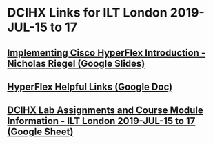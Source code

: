 # DCIHX Links for ILT London 2019-JUL-15 to 17

## [Implementing Cisco HyperFlex Introduction - Nicholas Riegel (Google Slides)](https://docs.google.com/presentation/d/1PPx25BElgeH2tkLojk5ROpbAw7Amkp_3Q6Txwluyq_A/edit?usp=sharing)

## [HyperFlex Helpful Links (Google Doc)](https://docs.google.com/document/d/1TwuGTIXgghAj1ZTpWNfTK8qElerPKTYyj3giHiLt2mQ/edit?usp=sharing)

## [DCIHX Lab Assignments and Course Module Information -  ILT London 2019-JUL-15 to 17 (Google Sheet)](https://docs.google.com/spreadsheets/d/18hhV1t-URmnCJ-LfTdWNj9a8CwO07mUPquf7Hn_khrc/edit?usp=sharing)
